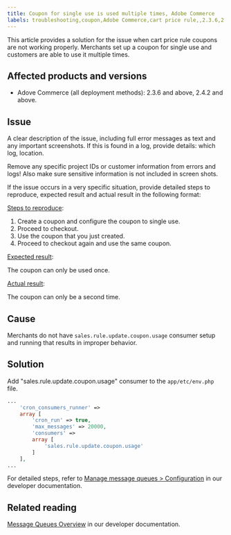 ```yaml
---
title: Coupon for single use is used multiple times, Adobe Commerce
labels: troubleshooting,coupon,Adobe Commerce,cart price rule,,2.3.6,2.3.6-p1,2.3.7,2.3.7-p1,2.4.2,2.4.2-p1,2.4.2-p2,2.4.3
---
```


This article provides a solution for the issue when cart price rule coupons are not working properly. Merchants set up a coupon for single use and customers are able to use it multiple times.


## Affected products and versions

* Adove Commerce (all deployment methods): 2.3.6 and above, 2.4.2 and above.

## Issue

A clear description of the issue, including full error messages as text and any important screenshots.
If this is found in a log, provide details: which log, location.

Remove any specific project IDs or customer information from errors and logs! Also make sure sensitive information is not included in screen shots.

If the issue occurs in a very specific situation, provide detailed steps to reproduce, expected result and actual result in the following format:

<ins>Steps to reproduce</ins>:

1. Create a coupon and configure the coupon to single use.
1. Proceed to checkout.
1. Use the coupon that you just created.
1. Proceed to checkout again and use the same coupon.

<ins>Expected result</ins>:

The coupon can only be used once.

<ins>Actual result</ins>:

The coupon can only be a second time.


## Cause

Merchants do not have `sales.rule.update.coupon.usage` consumer setup and running that results in improper behavior.

## Solution

Add "sales.rule.update.coupon.usage" consumer to the `app/etc/env.php` file.

```php
...
    'cron_consumers_runner' =>
    array [
        'cron_run' => true,
        'max_messages' => 20000,
        'consumers' =>
        array [
            'sales.rule.update.coupon.usage'
        ]
    ],
...
```
For detailed steps, refer to [Manage message queues > Configuration](https://devdocs.magento.com/guides/v2.4/config-guide/mq/manage-message-queues.html#configuration) in our developer documentation.

## Related reading

[Message Queues Overview](https://devdocs.magento.com/guides/v2.4/config-guide/mq/rabbitmq-overview.html) in our developer documentation.

